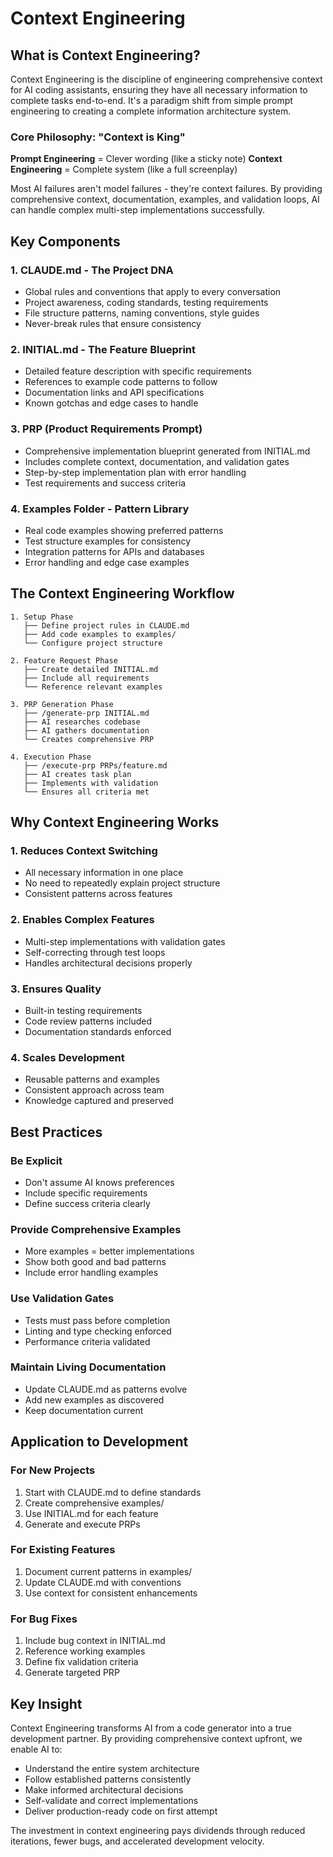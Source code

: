 # Context Engineering

## What is Context Engineering?

Context Engineering is the discipline of engineering comprehensive context for AI coding assistants, ensuring they have all necessary information to complete tasks end-to-end. It's a paradigm shift from simple prompt engineering to creating a complete information architecture system.

### Core Philosophy: "Context is King"

**Prompt Engineering** = Clever wording (like a sticky note)
**Context Engineering** = Complete system (like a full screenplay)

Most AI failures aren't model failures - they're context failures. By providing comprehensive context, documentation, examples, and validation loops, AI can handle complex multi-step implementations successfully.

## Key Components

### 1. CLAUDE.md - The Project DNA
- Global rules and conventions that apply to every conversation
- Project awareness, coding standards, testing requirements
- File structure patterns, naming conventions, style guides
- Never-break rules that ensure consistency

### 2. INITIAL.md - The Feature Blueprint
- Detailed feature description with specific requirements
- References to example code patterns to follow
- Documentation links and API specifications
- Known gotchas and edge cases to handle

### 3. PRP (Product Requirements Prompt)
- Comprehensive implementation blueprint generated from INITIAL.md
- Includes complete context, documentation, and validation gates
- Step-by-step implementation plan with error handling
- Test requirements and success criteria

### 4. Examples Folder - Pattern Library
- Real code examples showing preferred patterns
- Test structure examples for consistency
- Integration patterns for APIs and databases
- Error handling and edge case examples

## The Context Engineering Workflow

```
1. Setup Phase
   ├── Define project rules in CLAUDE.md
   ├── Add code examples to examples/
   └── Configure project structure

2. Feature Request Phase
   ├── Create detailed INITIAL.md
   ├── Include all requirements
   └── Reference relevant examples

3. PRP Generation Phase
   ├── /generate-prp INITIAL.md
   ├── AI researches codebase
   ├── AI gathers documentation
   └── Creates comprehensive PRP

4. Execution Phase
   ├── /execute-prp PRPs/feature.md
   ├── AI creates task plan
   ├── Implements with validation
   └── Ensures all criteria met
```

## Why Context Engineering Works

### 1. Reduces Context Switching
- All necessary information in one place
- No need to repeatedly explain project structure
- Consistent patterns across features

### 2. Enables Complex Features
- Multi-step implementations with validation gates
- Self-correcting through test loops
- Handles architectural decisions properly

### 3. Ensures Quality
- Built-in testing requirements
- Code review patterns included
- Documentation standards enforced

### 4. Scales Development
- Reusable patterns and examples
- Consistent approach across team
- Knowledge captured and preserved

## Best Practices

### Be Explicit
- Don't assume AI knows preferences
- Include specific requirements
- Define success criteria clearly

### Provide Comprehensive Examples
- More examples = better implementations
- Show both good and bad patterns
- Include error handling examples

### Use Validation Gates
- Tests must pass before completion
- Linting and type checking enforced
- Performance criteria validated

### Maintain Living Documentation
- Update CLAUDE.md as patterns evolve
- Add new examples as discovered
- Keep documentation current

## Application to Development

### For New Projects
1. Start with CLAUDE.md to define standards
2. Create comprehensive examples/
3. Use INITIAL.md for each feature
4. Generate and execute PRPs

### For Existing Features
1. Document current patterns in examples/
2. Update CLAUDE.md with conventions
3. Use context for consistent enhancements

### For Bug Fixes
1. Include bug context in INITIAL.md
2. Reference working examples
3. Define fix validation criteria
4. Generate targeted PRP

## Key Insight

Context Engineering transforms AI from a code generator into a true development partner. By providing comprehensive context upfront, we enable AI to:
- Understand the entire system architecture
- Follow established patterns consistently
- Make informed architectural decisions
- Self-validate and correct implementations
- Deliver production-ready code on first attempt

The investment in context engineering pays dividends through reduced iterations, fewer bugs, and accelerated development velocity.